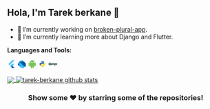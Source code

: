 
## Hola, I'm Tarek berkane 👋

- 🔭 I’m currently working on [broken-plural-app](https://github.com/tarekDZ2019/broken-plural-app).
- 🌱 I’m currently learning more about Django and Flutter.



**Languages and Tools:**  

<code><img height="20" src="https://raw.githubusercontent.com/github/explore/80688e429a7d4ef2fca1e82350fe8e3517d3494d/topics/flutter/flutter.png"></code>
<code><img height="20" src="https://raw.githubusercontent.com/github/explore/80688e429a7d4ef2fca1e82350fe8e3517d3494d/topics/dart/dart.png"></code>
<code><img height="20" src="https://raw.githubusercontent.com/github/explore/80688e429a7d4ef2fca1e82350fe8e3517d3494d/topics/android/android.png"></code>
<code><img height="20" src="https://raw.githubusercontent.com/github/explore/80688e429a7d4ef2fca1e82350fe8e3517d3494d/topics/python/python.png"></code> 
<code><img height="20" src="https://raw.githubusercontent.com/github/explore/80688e429a7d4ef2fca1e82350fe8e3517d3494d/topics/django/django.png"></code>  


<a href="https://github.com/tarekDz2019">
  <img align="center" src="https://github-readme-stats.vercel.app/api/top-langs/?username=tarek-berkane&theme=light&hide_langs_below=1" />
</a>
<a href="https://github.com/tarekDz2019">
 <img align="center" src="https://github-readme-stats.vercel.app/api?username=tarekDz2019&show_icons=true&theme=light&line_height=27" alt="tarek-berkane github stats"/>
</a>


<div align="center">

### Show some ❤️ by starring some of the repositories!

</div>

